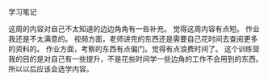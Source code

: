 学习笔记

这周的内容对自己不太知道的边边角角有一些补充。
觉得这周内容有点短。
作业我还是不太满意的。
视频方面，老师讲完的东西还是需要自己花时间去查阅更多的资料的。
作业方面，考察的东西有点偏门。觉得有点浪费时间了。
这个训练营我的目的是对自己有一些提升，不是花些时间学一些边角的工作不会用到的东西。
所以以后应该会选学内容。